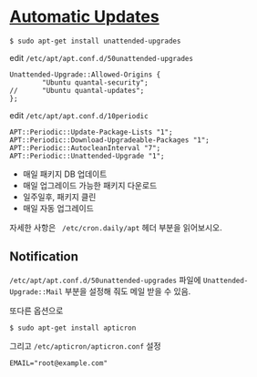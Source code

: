 # [Automatic Updates](https://help.ubuntu.com/12.10/serverguide/automatic-updates.html)

```
$ sudo apt-get install unattended-upgrades
```

edit `/etc/apt/apt.conf.d/50unattended-upgrades`

```
Unattended-Upgrade::Allowed-Origins {
        "Ubuntu quantal-security";
//      "Ubuntu quantal-updates";
};
```
edit `/etc/apt/apt.conf.d/10periodic`

```
APT::Periodic::Update-Package-Lists "1";
APT::Periodic::Download-Upgradeable-Packages "1";
APT::Periodic::AutocleanInterval "7";
APT::Periodic::Unattended-Upgrade "1";
```

- 매일 패키지 DB 업데이트
- 매일 업그레이드 가능한 패키지 다운로드
- 일주일후, 패키지 클린
- 매일 자동 업그레이드

자세한 사항은 ` /etc/cron.daily/apt` 헤더 부분을 읽어보시오.

## Notification

`/etc/apt/apt.conf.d/50unattended-upgrades` 파일에 `Unattended-Upgrade::Mail` 부분을 설정해 줘도 메일 받을 수 있음.

또다른 옵션으로

```
$ sudo apt-get install apticron
```

그리고 `/etc/apticron/apticron.conf` 설정

```
EMAIL="root@example.com"
```

